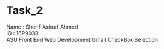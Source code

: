 # Task_2
Name : Sherif Ashraf Ahmed <br>
ID : 16P9033 <br>
ASU Front End Web Development
Gmail CheckBox Selection
